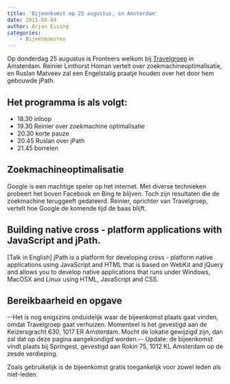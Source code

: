 ```yaml
---
title: 'Bijeenkomst op 25 augustus, in Amsterdam'
date: 2011-08-04
author: Arjan Eising
categories:
    - Bijeenkomsten
---
```


Op donderdag 25 augustus is Fronteers welkom bij [Travelgroep](http://travelgroep.nl) in Amsterdam. Reinier Linthorst Homan vertelt over zoekmachineoptimalisatie, en Ruslan Matveev zal een Engelstalig praatje houden over het door hem gebouwde jPath.

## Het programma is als volgt:

-   18.30 inloop
-   19.30 Reinier over zoekmachine optimalisatie
-   20.30 korte pauze
-   20.45 Ruslan over jPath
-   21.45 borrelen

## Zoekmachineoptimalisatie

Google is een machtige speler op het internet. Met diverse technieken probeert het boven Facebook en Bing te blijven. Toch zijn resultaten die de zoekmachine teruggeeft gedateerd. Reinier, oprichter van Travelgroep, vertelt hoe Google de komende tijd de baas blijft.

## Building native cross - platform applications with JavaScript and jPath.

[Talk in English] jPath is a platform for developing cross - platform native applications using JavaScript and HTML that is based on WebKit and jQuery and allows you to develop native applications that runs under Windows, MacOSX and Linux using HTML, JavaScript and CSS.

## Bereikbaarheid en opgave

--Het is nog enigszins onduidelijk waar de bijeenkomst plaats gaat vinden, omdat Travelgroep gaat verhuizen. Momenteel is het gevestigd aan de Keizersgracht 630, 1017 ER Amsterdam. Mocht de lokatie gewijzigd zijn, dan zal dat op deze pagina aangekondigd worden.-- Update: de bijeenkomst vindt plaats bij Springest, gevestigd aan Rokin 75, 1012 KL Amsterdam op de zesde verdieping.

Zoals gebruikelijk is de bijeenkomst gratis toegankelijk voor zowel leden als niet-leden. 
